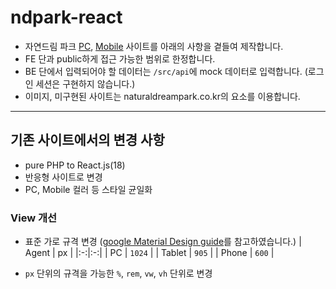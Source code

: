# ndpark-react

- 자연드림 파크 [PC](https://www.naturaldreampark.co.kr), [Mobile](https://www.naturaldreampark.co.kr/mobile/main.php) 사이트를 아래의 사항을 곁들여 제작합니다.
- FE 단과 public하게 접근 가능한 범위로 한정합니다.
- BE 단에서 입력되어야 할 데이터는 `/src/api`에 mock 데이터로 입력합니다. (로그인 세션은 구현하지 않습니다.)
- 이미지, 미구현된 사이트는 naturaldreampark.co.kr의 요소를 이용합니다.

---

## 기존 사이트에서의 변경 사항

- pure PHP to React.js(18)
- 반응형 사이트로 변경
- PC, Mobile 컬러 등 스타일 균일화

### View 개선

- 표준 가로 규격 변경 ([google Material Design guide](https://m3.material.io/)를 참고하였습니다.)
  | Agent | px |
  |:-:|:-:|
  | PC | `1024` |
  | Tablet | `905` |
  | Phone | `600` |

- `px` 단위의 규격을 가능한 `%`, `rem`, `vw`, `vh` 단위로 변경
